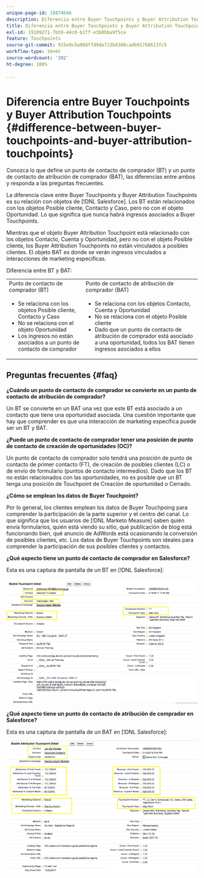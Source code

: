 ```yaml
---
unique-page-id: 18874646
description: Diferencia entre Buyer Touchpoints y Buyer Attribution Touchpoints - [!DNL Marketo Measure]
title: Diferencia entre Buyer Touchpoints y Buyer Attribution Touchpoints
exl-id: 19109271-7b59-44c0-b1ff-e3b0bba9f5ce
feature: Touchpoints
source-git-commit: 915e9c5a968ffd9de713b4308cadb91768613fc5
workflow-type: tm+mt
source-wordcount: '392'
ht-degree: 100%

---
```


# Diferencia entre Buyer Touchpoints y Buyer Attribution Touchpoints {#difference-between-buyer-touchpoints-and-buyer-attribution-touchpoints}

Conozca lo que define un punto de contacto de comprador (BT) y un punto de contacto de atribución de comprador (BAT), las diferencias entre ambos y responda a las preguntas frecuentes.

La diferencia clave entre Buyer Touchpoints y Buyer Attribution Touchpoints es su relación con objetos de [!DNL Salesforce]. Los BT están relacionados con los objetos Posible cliente, Contacto y Caso, pero no con el objeto Oportunidad. Lo que significa que nunca habrá ingresos asociados a Buyer Touchpoints.

Mientras que el objeto Buyer Attribution Touchpoint está relacionado con los objetos Contacto, Cuenta y Oportunidad, pero no con el objeto Posible cliente, los Buyer Attribution Touchpoints no están vinculados a posibles clientes. El objeto BAT es donde se verán ingresos vinculados a interacciones de marketing específicas.

Diferencia entre BT y BAT:

<table> 
 <colgroup> 
  <col> 
  <col> 
 </colgroup> 
 <tbody> 
  <tr> 
   <td>Punto de contacto de comprador (BT)</td> 
   <td>Punto de contacto de atribución de comprador (BAT)</td> 
  </tr> 
  <tr> 
   <td> 
    <ul> 
     <li>Se relaciona con los objetos Posible cliente, Contacto y Caso</li> 
     <li>No se relaciona con el objeto Oportunidad</li> 
     <li>Los ingresos no están asociados a un punto de contacto de comprador</li> 
    </ul></td> 
   <td> 
    <ul> 
     <li>Se relaciona con los objetos Contacto, Cuenta y Oportunidad</li> 
     <li>No se relaciona con el objeto Posible cliente</li> 
     <li>Dado que un punto de contacto de atribución de comprador está asociado a una oportunidad, todos los BAT tienen ingresos asociados a ellos</li> 
    </ul></td> 
  </tr> 
 </tbody> 
</table>

## Preguntas frecuentes {#faq}

**¿Cuándo un punto de contacto de comprador se convierte en un punto de contacto de atribución de comprador?**

Un BT se convierte en un BAT una vez que este BT está asociado a un contacto que tiene una oportunidad asociada. Una cuestión importante que hay que comprender es que una interacción de marketing específica puede ser un BT y BAT.

**¿Puede un punto de contacto de comprador tener una posición de punto de contacto de creación de oportunidades (OC)?**

Un punto de contacto de comprador solo tendrá una posición de punto de contacto de primer contacto (FT), de creación de posibles clientes (LC) o de envío de formulario (puntos de contacto intermedios). Dado que los BT no están relacionados con las oportunidades, no es posible que un BT tenga una posición de Touchpoint de Creación de oportunidad o Cerrado.

**¿Cómo se emplean los datos de Buyer Touchpoint?**

Por lo general, los clientes emplean los datos de Buyer Touchpoing para comprender la participación de la parte superior y el centro del canal. Lo que significa que los usuarios de [!DNL Marketo Measure] saben quién envía formularios, quién está viendo su sitio, qué publicación de blog está funcionando bien, qué anuncio de AdWords está ocasionando la conversión de posibles clientes, etc. Los datos de Buyer Touchpoints son ideales para comprender la participación de sus posibles clientes y contactos.

**¿Qué aspecto tiene un punto de contacto de comprador en Salesforce?**

Esta es una captura de pantalla de un BT en [!DNL Salesforce]:

![](assets/1.png)

**¿Qué aspecto tiene un punto de contacto de atribución de comprador en Salesforce?**

Esta es una captura de pantalla de un BAT en [!DNL Salesforce]:

![](assets/2.png)
